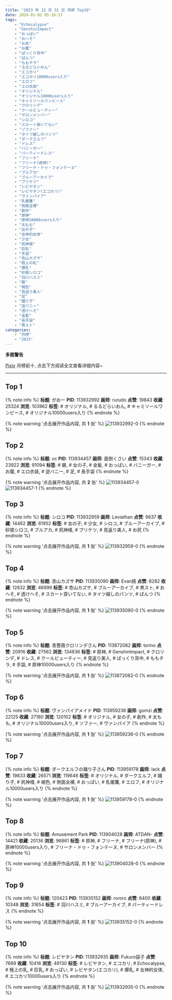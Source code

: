 ```yaml
---
title: "2023 年 12 月 31 日 月榜 Top10"
date: 2024-01-02 05:16:17
tags:
    - "Echocalypse"
    - "GenshinImpact"
    - "おっぱい"
    - "おへそ"
    - "お尻"
    - "お腹"
    - "ぱっくり背中"
    - "ぱんつ"
    - "ももチラ"
    - "るるどらいおん"
    - "エコカリ"
    - "エコカリ10000users入り"
    - "エロフ"
    - "エロ衣装"
    - "オリジナル"
    - "オリジナル10000users入り"
    - "キャミソールワンピース"
    - "クロリンデ"
    - "クールビューティー"
    - "サロンメンバー"
    - "シロコ"
    - "スカート穿いてない"
    - "ソファー"
    - "タイツ越しのパンツ"
    - "ダークエルフ"
    - "ドレス"
    - "バニーガー"
    - "パーティードレス"
    - "フリーナ"
    - "フリーナ(原神)"
    - "フリーナ・ドゥ・フォンテーヌ"
    - "ブルアカ"
    - "ブルーアーカイブ"
    - "プリケツ"
    - "レビヤタン"
    - "レビヤタン(エコカリ)"
    - "ヴァンパイア"
    - "乳暖簾"
    - "側面全裸"
    - "創作"
    - "原神"
    - "原神10000users入り"
    - "太もも"
    - "女の子"
    - "女神的女体"
    - "少女"
    - "尻神様"
    - "巨乳"
    - "手袋"
    - "杏山カズサ"
    - "極上の乳"
    - "爆乳"
    - "砂狼シロコ"
    - "羽川ハスミ"
    - "腋"
    - "褐色"
    - "見返り美人"
    - "足"
    - "踊り子"
    - "逆バニー"
    - "透けへそ"
    - "金髪"
    - "長手袋"
    - "黒スト"
categories:
    - "月榜"
    - "2023"
---
```


<i class="fa fa-triangle-exclamation"></i>**多图警告**<i class="fa fa-triangle-exclamation"></i>

[Pixiv](https://www.pixiv.net/) 月榜前十, 点击下方阅读全文查看详细内容~

<!-- more -->

---

## Top 1

{% note info %}
**标题**: がおー
**PID**: 113932992 **画师**: rurudo
**点赞**: 19843 **收藏**: 25324 **浏览**: 103962
**标签**: # オリジナル, # るるどらいおん, # キャミソールワンピース, # オリジナル10000users入り
{% endnote %}

{% note warning '点击展开作品内容, 共 **1** 张' %}
![113932992-0](https://i.pixiv.re/img-original/img/2023/12/04/00/00/50/113932992_p0.png)
{% endnote %}

## Top 2

{% note info %}
**标题**: oc
**PID**: 113934457 **画师**: 面倒くさい
**点赞**: 15343 **收藏**: 23922 **浏览**: 91094
**标签**: # 腋, # 女の子, # 金髪, # おっぱい, # バニーガー, # お腹, # エロ衣装, # 逆バニー, # 足, # 長手袋
{% endnote %}

{% note warning '点击展开作品内容, 共 **2** 张' %}
![113934457-0](https://i.pixiv.re/img-original/img/2023/12/04/00/37/52/113934457_p0.png)
![113934457-1](https://i.pixiv.re/img-original/img/2023/12/04/00/37/52/113934457_p1.png)
{% endnote %}

## Top 3

{% note info %}
**标题**: シロコ
**PID**: 113932959 **画师**: Leviathan
**点赞**: 9837 **收藏**: 14462 **浏览**: 61952
**标签**: # 女の子, # 少女, # シロコ, # ブルーアーカイブ, # 砂狼シロコ, # ブルアカ, # 尻神様, # プリケツ, # 見返り美人, # お尻
{% endnote %}

{% note warning '点击展开作品内容, 共 **1** 张' %}
![113932959-0](https://i.pixiv.re/img-original/img/2023/12/04/00/00/40/113932959_p0.jpg)
{% endnote %}

## Top 4

{% note info %}
**标题**: 杏山カズサ
**PID**: 113935090 **画师**: Evan揚
**点赞**: 8282 **收藏**: 12832 **浏览**: 46999
**标签**: # 杏山カズサ, # ブルーアーカイブ, # 黒スト, # おへそ, # 透けへそ, # スカート穿いてない, # タイツ越しのパンツ, # ぱんつ
{% endnote %}

{% note warning '点击展开作品内容, 共 **1** 张' %}
![113935090-0](https://i.pixiv.re/img-original/img/2023/12/04/01/00/33/113935090_p0.jpg)
{% endnote %}

## Top 5

{% note info %}
**标题**: 青薔薇クロリンデさん
**PID**: 113872082 **画师**: torino
**点赞**: 20916 **收藏**: 27562 **浏览**: 134836
**标签**: # 原神, # GenshinImpact, # クロリンデ, # ドレス, # クールビューティー, # 見返り美人, # ぱっくり背中, # ももチラ, # 手袋, # 原神10000users入り
{% endnote %}

{% note warning '点击展开作品内容, 共 **1** 张' %}
![113872082-0](https://i.pixiv.re/img-original/img/2023/12/02/00/00/41/113872082_p0.jpg)
{% endnote %}

## Top 6

{% note info %}
**标题**: ヴァンパイアメイド
**PID**: 113959236 **画师**: gomzi
**点赞**: 22125 **收藏**: 27180 **浏览**: 120102
**标签**: # オリジナル, # 女の子, # 創作, # 太もも, # オリジナル10000users入り, # ソファー, # ヴァンパイア
{% endnote %}

{% note warning '点击展开作品内容, 共 **1** 张' %}
![113959236-0](https://i.pixiv.re/img-original/img/2023/12/05/00/00/54/113959236_p0.jpg)
{% endnote %}

## Top 7

{% note info %}
**标题**: ダークエルフの踊り子さん
**PID**: 113959178 **画师**: lack
**点赞**: 19833 **收藏**: 26571 **浏览**: 119646
**标签**: # オリジナル, # ダークエルフ, # 踊り子, # 尻神様, # 褐色, # 側面全裸, # おっぱい, # 乳暖簾, # エロフ, # オリジナル10000users入り
{% endnote %}

{% note warning '点击展开作品内容, 共 **1** 张' %}
![113959178-0](https://i.pixiv.re/img-original/img/2023/12/05/00/00/31/113959178_p0.png)
{% endnote %}

## Top 8

{% note info %}
**标题**: Amusement Park
**PID**: 113904028 **画师**: ATDAN-
**点赞**: 14421 **收藏**: 20136 **浏览**: 96861
**标签**: # 原神, # フリーナ, # フリーナ(原神), # 原神10000users入り, # フリーナ・ドゥ・フォンテーヌ, # サロンメンバー
{% endnote %}

{% note warning '点击展开作品内容, 共 **1** 张' %}
![113904028-0](https://i.pixiv.re/img-original/img/2023/12/03/01/52/20/113904028_p0.jpg)
{% endnote %}

## Top 9

{% note info %}
**标题**: 120423
**PID**: 113935152 **画师**: rororo
**点赞**: 6400 **收藏**: 10348 **浏览**: 31654
**标签**: # 羽川ハスミ, # ブルーアーカイブ, # パーティードレス
{% endnote %}

{% note warning '点击展开作品内容, 共 **1** 张' %}
![113935152-0](https://i.pixiv.re/img-original/img/2023/12/04/01/02/47/113935152_p0.jpg)
{% endnote %}

## Top 10

{% note info %}
**标题**: レビヤタン
**PID**: 113932935 **画师**: Fukuro袋子
**点赞**: 7669 **收藏**: 10416 **浏览**: 49130
**标签**: # レビヤタン, # エコカリ, # Echocalypse, # 極上の乳, # 巨乳, # おっぱい, # レビヤタン(エコカリ), # 爆乳, # 女神的女体, # エコカリ10000users入り
{% endnote %}

{% note warning '点击展开作品内容, 共 **1** 张' %}
![113932935-0](https://i.pixiv.re/img-original/img/2023/12/04/00/00/34/113932935_p0.jpg)
{% endnote %}
